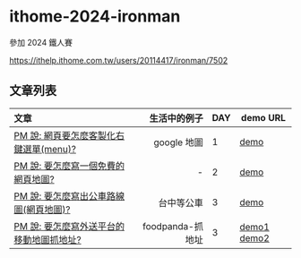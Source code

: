 # ithome-2024-ironman

參加 2024 鐵人賽

<https://ithelp.ithome.com.tw/users/20114417/ironman/7502>

## 文章列表

| 文章                                                                                     | 生活中的例子 | DAY | demo URL                                                                                   |
| :--------------------------------------------------------------------------------------- | -----------: | --- | ------------------------------------------------------------------------------------------ |
| [PM 說: 網頁要怎麼客製化右鍵選單(menu)?](https://ithelp.ithome.com.tw/articles/10346863) |  google 地圖 | 1   | [demo](https://dpes8693.github.io/ithome-2024-ironman/day1/right-click-menu.html)          |
| [PM 說: 要怎麼寫一個免費的網頁地圖?](https://ithelp.ithome.com.tw/articles/10347033)     |            - | 2   | [demo](https://dpes8693.github.io/ithome-2024-ironman/day2/leaflet-osm-basic.html)         |
| [PM 說: 要怎麼寫出公車路線圖(網頁地圖)?](https://ithelp.ithome.com.tw/articles/10347198) |   台中等公車 | 3   | [demo](https://dpes8693.github.io/ithome-2024-ironman/day3/leaflet-osm-bus-route-map.html) |
| [PM 說: 要怎麼寫外送平台的移動地圖抓地址?](https://ithelp.ithome.com.tw/articles/10347349) |   foodpanda-抓地址 | 3   | [demo1](https://dpes8693.github.io/ithome-2024-ironman/day4/leaflet-osm-move-map-get-address.html) [demo2](https://dpes8693.github.io/ithome-2024-ironman/day4/leaflet-osm-movable-marker.html) |
